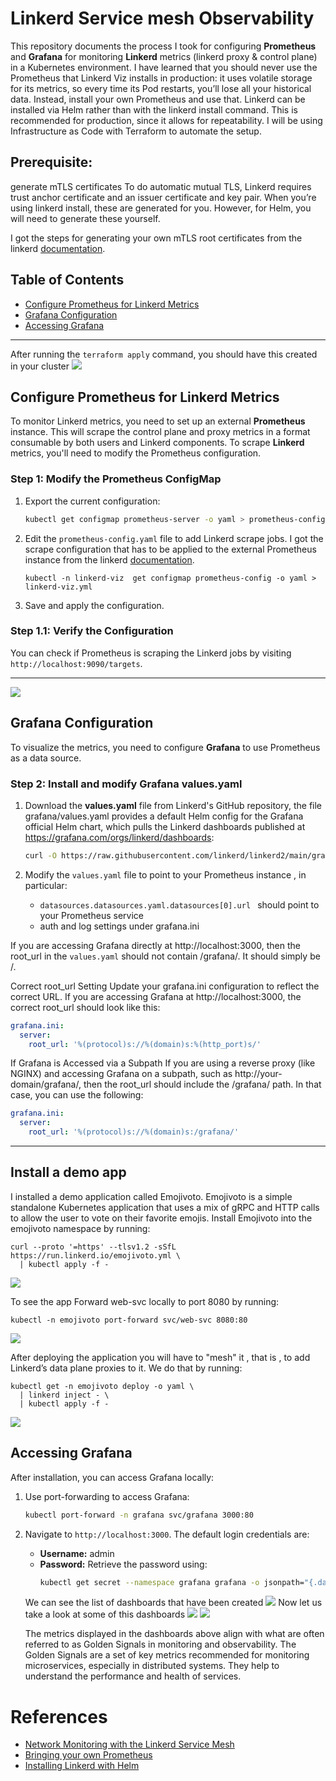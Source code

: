 # Linkerd Service mesh Observability

This repository documents the process I took for configuring **Prometheus** and **Grafana** for monitoring **Linkerd** metrics (linkerd proxy & control plane) in a Kubernetes environment. I have learned that you should never use the Prometheus that Linkerd Viz installs in production: it uses volatile storage for its metrics, so every time its Pod restarts, you’ll lose all your historical data. Instead, install your own Prometheus and use that. Linkerd can be installed via Helm rather than with the linkerd install command. This is recommended for production, since it allows for repeatability. I will be using Infrastructure as Code with Terraform to automate the setup.


## Prerequisite: 
generate mTLS certificates
To do automatic mutual TLS, Linkerd requires trust anchor certificate and an issuer certificate and key pair. When you’re using linkerd install, these are generated  for you. However, for Helm, you will need to generate these yourself.

I got the steps for generating your own mTLS root certificates from the linkerd [documentation](https://linkerd.io/2-edge/tasks/generate-certificates/#trust-anchor-certificate).

## Table of Contents

- [Configure Prometheus for Linkerd Metrics](#configure-prometheus-for-linkerd-metrics)
- [Grafana Configuration](#grafana-configuration)
- [Accessing Grafana](#accessing-grafana)

---

After running the ```terraform apply``` command, you should have this created in your cluster
![](img/namespace.png)


## Configure Prometheus for Linkerd Metrics

To monitor Linkerd metrics, you need to set up an external **Prometheus** instance. This will scrape the control plane and proxy metrics in a format consumable by both users and Linkerd components. To scrape **Linkerd** metrics, you'll need to modify the Prometheus configuration.

### Step 1: Modify the Prometheus ConfigMap

1. Export the current configuration:
    ```bash
    kubectl get configmap prometheus-server -o yaml > prometheus-config.yaml
    ```

2. Edit the `prometheus-config.yaml` file to add Linkerd scrape jobs. I got the scrape configuration that has to be applied to the external Prometheus instance from the linkerd  [documentation](https://linkerd.io/2.12/tasks/external-prometheus/#prometheus-scrape-configuration).
    ```
    kubectl -n linkerd-viz  get configmap prometheus-config -o yaml > linkerd-viz.yml
    ```

3. Save and apply the configuration.

### Step 1.1: Verify the Configuration

You can check if Prometheus is scraping the Linkerd jobs by visiting `http://localhost:9090/targets`.

---
![](img/prometheus.png)

## Grafana Configuration

To visualize the metrics, you need to configure **Grafana**  to use Prometheus as a data source.

### Step 2: Install and modify Grafana values.yaml

1. Download the **values.yaml** file from Linkerd's GitHub repository, the file grafana/values.yaml provides a default Helm config for the Grafana official Helm chart, which pulls the Linkerd dashboards published at https://grafana.com/orgs/linkerd/dashboards:
    ```bash
    curl -O https://raw.githubusercontent.com/linkerd/linkerd2/main/grafana/values.yaml
    ```

2. Modify the `values.yaml` file to point to your Prometheus instance , in particular:
   -  ```datasources.datasources.yaml.datasources[0].url ``` should point to your Prometheus service
   -  auth and log settings under grafana.ini
    
   
 If you are accessing Grafana directly at http://localhost:3000, then the root_url in the `values.yaml` should not contain /grafana/. It should simply be /.

Correct root_url Setting
Update your grafana.ini configuration to reflect the correct URL. If you are accessing Grafana at http://localhost:3000, the correct root_url should look like this:
  ```yaml
  grafana.ini:
    server:
      root_url: '%(protocol)s://%(domain)s:%(http_port)s/'
   ```
If Grafana is Accessed via a Subpath
If you are using a reverse proxy (like NGINX) and accessing Grafana on a subpath, such as http://your-domain/grafana/, then the root_url should include the /grafana/ path. In that case, you can use the following:
  ```yaml
  grafana.ini:
    server:
      root_url: '%(protocol)s://%(domain)s:/grafana/'
  ```

---
## Install a demo app
 I installed a demo application called Emojivoto. Emojivoto is a simple standalone Kubernetes application that uses a mix of gRPC and HTTP calls to allow the user to vote on their favorite emojis.
Install Emojivoto into the emojivoto namespace by running:
```
curl --proto '=https' --tlsv1.2 -sSfL https://run.linkerd.io/emojivoto.yml \
  | kubectl apply -f -
```
 ![](img/demo-app.png)

 To see  the app Forward web-svc locally to port 8080 by running:
 ```
kubectl -n emojivoto port-forward svc/web-svc 8080:80
```
![](img/app.png)

After deploying the application you will have  to "mesh" it , that is , to add Linkerd’s data plane proxies to it. We do that by running:
```
kubectl get -n emojivoto deploy -o yaml \
  | linkerd inject - \
  | kubectl apply -f -
```
![](img/linkerd-inject-poc.png)

## Accessing Grafana

After installation, you can access Grafana locally:

1. Use port-forwarding to access Grafana:
    ```bash
    kubectl port-forward -n grafana svc/grafana 3000:80
    ```

2. Navigate to `http://localhost:3000`. The default login credentials are:
    - **Username:** admin
    - **Password:** Retrieve the password using:
        ```bash
        kubectl get secret --namespace grafana grafana -o jsonpath="{.data.admin-password}" | base64 --decode
        ```
   We can see the list of dashboards that have been created 
    ![](img/dashboards.png)
    Now let us take a look at some of this dashboards
    ![](img/linkerd-service-dashboard.png)
    ![](img/k8scluster_monitor.png)

   The metrics displayed in the dashboards above align with what are often referred to as Golden Signals in monitoring and observability. The Golden Signals are a set of key metrics recommended for monitoring microservices, especially in distributed systems. They help to understand the performance and health of services.

# References
- [Network Monitoring with the Linkerd Service Mesh](https://buoyant.io/blog/network-monitoring-with-the-linkerd-service-mesh)
- [Bringing your own Prometheus](https://linkerd.io/2.12/tasks/external-prometheus/)
- [Installing Linkerd with Helm](https://linkerd.io/2-edge/tasks/install-helm/#)
